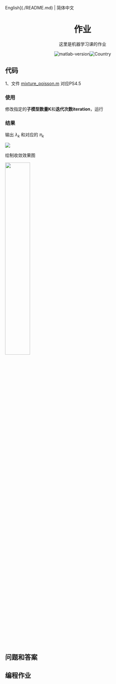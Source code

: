 English](./README.md) | 简体中文

<h1 align="center">作业</h1>
<div align="center">



这里是机器学习课的作业

![matlab-version](https://img.shields.io/badge/matlab-2019b-blue)![Country](https://img.shields.io/badge/country-China-red)

</div>

## 代码

1、文件 <u>mixture_poisson.m</u> 对应PS4.5

### 使用

修改指定的**子模型数量K**和**迭代次数iteration**，运行

### 结果

输出 $\lambda_k$ 和对应的 $\pi_k$

![](https://img-blog.csdnimg.cn/20191012155910125.png)

绘制收敛效果图

<img src="https://img-blog.csdnimg.cn/20191012155806189.jpg" width="40%">



## 问题和答案



## 编程作业

 

